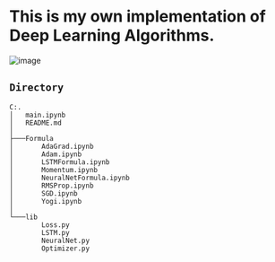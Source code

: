 ﻿# This is my own implementation of Deep Learning Algorithms.
![image](https://user-images.githubusercontent.com/90944231/229690160-4c93a8a8-b2db-4de3-8641-94abe23d2a43.png)

## `Directory`

```
C:.
│   main.ipynb
│   README.md
│
├───Formula
│       AdaGrad.ipynb
│       Adam.ipynb
│       LSTMFormula.ipynb
│       Momentum.ipynb
│       NeuralNetFormula.ipynb
│       RMSProp.ipynb
│       SGD.ipynb
│       Yogi.ipynb
│
└───lib
        Loss.py
        LSTM.py
        NeuralNet.py
        Optimizer.py
```